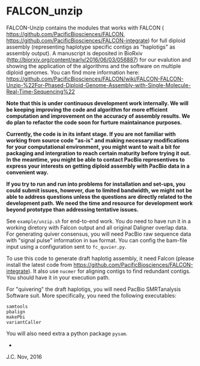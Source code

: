 # FALCON_unzip

FALCON-Unzip contains the modules that works with FALCON ( https://github.com/PacificBiosciences/FALCON,  https://github.com/PacificBiosciences/FALCON-integrate) for full diploid assembly (representing haplotype specific contigs as "haplotigs" as assembly output). A manuscript is deposited in BioRxiv (http://biorxiv.org/content/early/2016/06/03/056887) for our evalution and showing the application of the algorithms and the software on multiple diploid genomes. You can find more information here: https://github.com/PacificBiosciences/FALCON/wiki/FALCON-FALCON-Unzip-%22For-Phased-Diploid-Genome-Assembly-with-Single-Molecule-Real-Time-Sequencing%22

**Note that this is under continuous development work internally. We will be keeping improving the code and algorithm for more efficient computation and improvement on the accuracy of assembly results. We do plan to refactor the code soon for furture maintainance purposes.** 

**Currently, the code is in its infant stage. If you are not familiar with working from source code "as-is" and making necessary modifications for your computational environment, you might want to wait a bit for packaging and intergration to reach certain maturity before trying it out. In the meantime, you might be able to contact PacBio representives to express your interests on getting diploid assembly with PacBio data in a convenient way.** 

**If you try to run and run into problems for installation and set-ups, you could submit issues, however, due to limited bandwidth, we might not be able to address questions unless the questions are directly related to the development path. We need the time and resource for development work beyond prototype than addressing tentative issues.**

See `example/unzip.sh` for end-to-end work. You do need to have run it in a working diretory with Falcon output and all original Daligner overlap data.
For generating quiver consensus, you will need PacBio raw sequence data with "signal pulse" information in `bam` format. You can config the bam-file input using a configuration sent to `fc_quvier.py`.

To use this code to generate draft haplotig assembly, it need Falcon (please install the latest code from https://github.com/PacificBiosciences/FALCON-integrate). It also use `nucmer` for aligning contigs to find redundant contigs. You should have it in your execution path.

For "quivering" the draft haplotigs, you will need PacBio SMRTanalysis Software suit. More specifically, you need the following executables:
```
samtools
pbalign
makePbi
variantCaller
```

You will also need extra a python package `pysam`.

-
J.C. Nov, 2016

